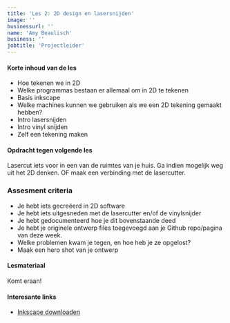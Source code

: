 ```yaml
---
title: 'Les 2: 2D design en lasersnijden'
image: ''
businessurl: ''
name: 'Amy Beaulisch'
business: ''
jobtitle: 'Projectleider'
---
```

>

#### Korte inhoud van de les
- Hoe tekenen we in 2D
- Welke programmas bestaan er allemaal om in 2D te tekenen
- Basis inkscape
- Welke machines kunnen we gebruiken als we een 2D tekening gemaakt hebben? 
- Intro lasersnijden
- Intro vinyl snijden
- Zelf een tekening maken



#### Opdracht tegen volgende les

Lasercut iets voor in een van de ruimtes van je huis. Ga indien mogelijk weg uit het 2D denken. OF maak een verbinding met de lasercutter. 


### Assesment criteria

- Je hebt iets gecreëerd in 2D software
- Je hebt iets uitgesneden met de lasercutter en/of de vinylsnijder
- Je hebt gedocumenteerd hoe je dit bovenstaande deed
- Je hebt je originele ontwerp files toegevoegd aan je Github repo/pagina van deze week. 
- Welke problemen kwam je tegen, en hoe heb je ze opgelost?
- Maak een hero shot van je ontwerp



#### Lesmateriaal
Komt eraan!


#### Interesante links 
- [Inkscape downloaden](https://inkscape.org/)  
